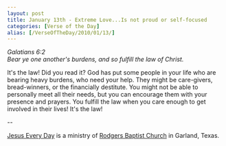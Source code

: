 ```yaml
---
layout: post
title: January 13th - Extreme Love...Is not proud or self-focused
categories: [Verse of the Day]
alias: [/VerseOfTheDay/2010/01/13/]
---
```


_Galatians 6:2  
Bear ye one another's burdens, and so fulfill the law of Christ._

It's the law! Did you read it? God has put some people in your life
who are bearing heavy burdens, who need your help. They might be
care-givers, bread-winners, or the financially destitute. You might
not be able to personally meet all their needs, but you can encourage
them with your presence and prayers. You fulfill the law when you care
enough to get involved in their lives! It's the law!

 --

<a href=http://jesuseveryday.net>Jesus Every Day</a> is a ministry of <a href=http://rodgersbaptist.net>Rodgers Baptist Church</a> in Garland, Texas.

